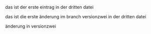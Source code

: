 das ist der erste eintrag in der dritten datei

das ist die erste änderung im branch versionzwei in der dritten datei

änderung in versionzwei
